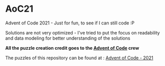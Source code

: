 ﻿# AoC21

Advent of Code 2021 - Just for fun, to see if I can still code :P

Solutions are not very optimized - I've tried to put the focus on readability and data modeling for better understanding of the solutions

**All the puzzle creation credit goes to the [Advent of Code](https://adventofcode.com/) crew**

The puzzles of this repository can be found at : [Advent of Code - 2021](https://adventofcode.com/2021/)
